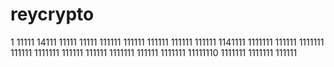# reycrypto
1
11111
14111
11111
11111
111111
111111
111111
111111
111111
1141111
1111111
111111
1111111
111111
1111111
111111
111111
1111111
111111
1111111
11111110
1111111
1111111
111111

